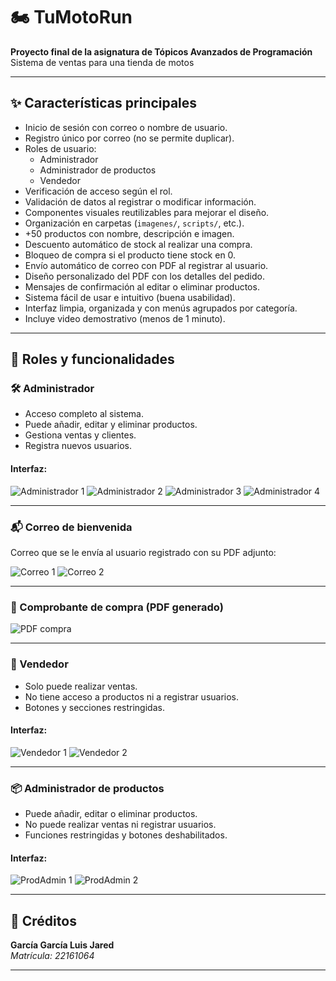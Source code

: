 # 🏍️ TuMotoRun

**Proyecto final de la asignatura de Tópicos Avanzados de Programación**  
Sistema de ventas para una tienda de motos

---

## ✨ Características principales

- Inicio de sesión con correo o nombre de usuario.
- Registro único por correo (no se permite duplicar).
- Roles de usuario:
  - Administrador
  - Administrador de productos
  - Vendedor
- Verificación de acceso según el rol.
- Validación de datos al registrar o modificar información.
- Componentes visuales reutilizables para mejorar el diseño.
- Organización en carpetas (`imagenes/`, `scripts/`, etc.).
- +50 productos con nombre, descripción e imagen.
- Descuento automático de stock al realizar una compra.
- Bloqueo de compra si el producto tiene stock en 0.
- Envío automático de correo con PDF al registrar al usuario.
- Diseño personalizado del PDF con los detalles del pedido.
- Mensajes de confirmación al editar o eliminar productos.
- Sistema fácil de usar e intuitivo (buena usabilidad).
- Interfaz limpia, organizada y con menús agrupados por categoría.
- Incluye video demostrativo (menos de 1 minuto).

---

## 👥 Roles y funcionalidades

### 🛠️ Administrador

- Acceso completo al sistema.
- Puede añadir, editar y eliminar productos.
- Gestiona ventas y clientes.
- Registra nuevos usuarios.

#### Interfaz:

![Administrador 1](https://github.com/user-attachments/assets/a2d486c0-7a4e-4fb0-96ee-2b102400f678)
![Administrador 2](https://github.com/user-attachments/assets/26fb0219-a8c6-4552-bce1-cf6ac3db1dcd)
![Administrador 3](https://github.com/user-attachments/assets/2cafa915-6c8f-4f26-9aa6-38843216bbad)
![Administrador 4](https://github.com/user-attachments/assets/a9015ce3-328a-46eb-9839-e2caaf34ce05)

---

### 📬 Correo de bienvenida

Correo que se le envía al usuario registrado con su PDF adjunto:

![Correo 1](https://github.com/user-attachments/assets/71651bbc-82df-4037-9921-e25f90c64004)
![Correo 2](https://github.com/user-attachments/assets/5cbd21d6-8a59-4a05-bd5a-bc2f94eaad66)

---

### 🧾 Comprobante de compra (PDF generado)

![PDF compra](https://github.com/user-attachments/assets/229f82d7-6ed1-4135-9b88-9cc82ae4f84f)

---

### 💼 Vendedor

- Solo puede realizar ventas.
- No tiene acceso a productos ni a registrar usuarios.
- Botones y secciones restringidas.

#### Interfaz:

![Vendedor 1](https://github.com/user-attachments/assets/b3965331-78e5-43b5-a724-beb4baf4142d)
![Vendedor 2](https://github.com/user-attachments/assets/b2b2644c-3ede-4cb4-bba2-2c3fd38838cc)

---

### 📦 Administrador de productos

- Puede añadir, editar o eliminar productos.
- No puede realizar ventas ni registrar usuarios.
- Funciones restringidas y botones deshabilitados.

#### Interfaz:

![ProdAdmin 1](https://github.com/user-attachments/assets/1808d0ca-b37c-466b-a0a8-6055147474f7)
![ProdAdmin 2](https://github.com/user-attachments/assets/4445bad5-f322-461c-b31d-48a6790ad92f)

---

## 👤 Créditos

**García García Luis Jared**  
*Matrícula: 22161064*

---









